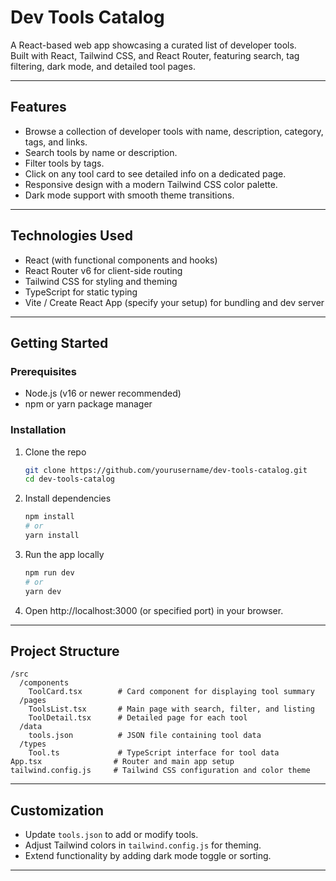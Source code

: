# Dev Tools Catalog

A React-based web app showcasing a curated list of developer tools.  
Built with React, Tailwind CSS, and React Router, featuring search, tag filtering, dark mode, and detailed tool pages.

---

## Features

- Browse a collection of developer tools with name, description, category, tags, and links.  
- Search tools by name or description.  
- Filter tools by tags.  
- Click on any tool card to see detailed info on a dedicated page.  
- Responsive design with a modern Tailwind CSS color palette.  
- Dark mode support with smooth theme transitions.  

---

## Technologies Used

- React (with functional components and hooks)  
- React Router v6 for client-side routing  
- Tailwind CSS for styling and theming  
- TypeScript for static typing  
- Vite / Create React App (specify your setup) for bundling and dev server  

---

## Getting Started

### Prerequisites

- Node.js (v16 or newer recommended)  
- npm or yarn package manager  

### Installation

1. Clone the repo  
   ```bash
   git clone https://github.com/yourusername/dev-tools-catalog.git
   cd dev-tools-catalog
   ```

2. Install dependencies  
   ```bash
   npm install
   # or
   yarn install
   ```

3. Run the app locally  
   ```bash
   npm run dev
   # or
   yarn dev
   ```

4. Open http://localhost:3000 (or specified port) in your browser.

---

## Project Structure

```
/src
  /components
    ToolCard.tsx        # Card component for displaying tool summary
  /pages
    ToolsList.tsx       # Main page with search, filter, and listing
    ToolDetail.tsx      # Detailed page for each tool
  /data
    tools.json          # JSON file containing tool data
  /types
    Tool.ts             # TypeScript interface for tool data
App.tsx                # Router and main app setup
tailwind.config.js     # Tailwind CSS configuration and color theme
```

---

## Customization

- Update `tools.json` to add or modify tools.  
- Adjust Tailwind colors in `tailwind.config.js` for theming.  
- Extend functionality by adding dark mode toggle or sorting.

---